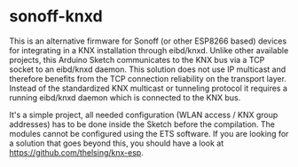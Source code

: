 # sonoff-knxd
This is an alternative firmware for Sonoff (or other ESP8266 based) devices for integrating in a KNX installation through eibd/knxd. Unlike other available projects, this Arduino Sketch communicates to the KNX bus via a TCP socket to an eibd/knxd daemon. This solution does not use IP multicast and therefore benefits from the TCP connection reliability on the transport layer. Instead of the standardized KNX multicast or tunneling protocol it requires a running eibd/knxd daemon which is connected to the KNX bus.

It's a simple project, all needed configuration (WLAN access / KNX group addresses) has to be done inside the Sketch before the compilation. The modules cannot be configured using the ETS software. If you are looking for a solution that goes beyond this, you should have a look at https://github.com/thelsing/knx-esp.
